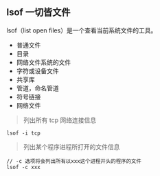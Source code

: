 ## lsof 一切皆文件

lsof（list open files）是一个查看当前系统文件的工具。

* 普通文件
* 目录
* 网络文件系统的文件
* 字符或设备文件
* 共享库
* 管道，命名管道
* 符号链接
* 网络文件

> 列出所有 tcp 网络连接信息

```
lsof -i tcp
```

> 列出某个程序进程所打开的文件信息

```
// -c 选项将会列出所有以xxx这个进程开头的程序的文件
lsof -c xxx
```
